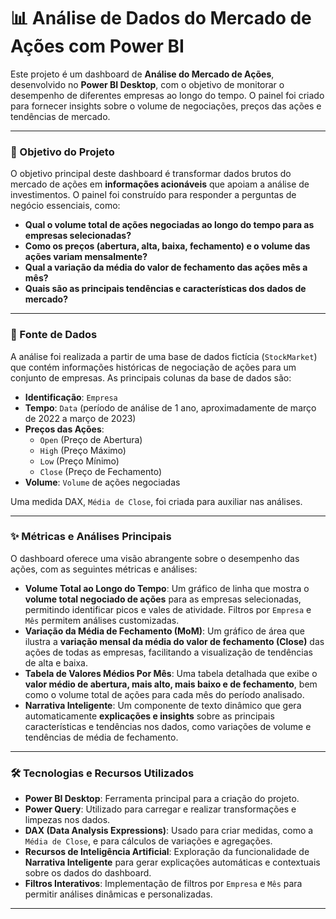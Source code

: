 # 📊 Análise de Dados do Mercado de Ações com Power BI

Este projeto é um dashboard de **Análise do Mercado de Ações**, desenvolvido no **Power BI Desktop**, com o objetivo de monitorar o desempenho de diferentes empresas ao longo do tempo. O painel foi criado para fornecer insights sobre o volume de negociações, preços das ações e tendências de mercado.

---

### 🎯 Objetivo do Projeto

O objetivo principal deste dashboard é transformar dados brutos do mercado de ações em **informações acionáveis** que apoiam a análise de investimentos. O painel foi construído para responder a perguntas de negócio essenciais, como:

* **Qual o volume total de ações negociadas ao longo do tempo para as empresas selecionadas?**
* **Como os preços (abertura, alta, baixa, fechamento) e o volume das ações variam mensalmente?**
* **Qual a variação da média do valor de fechamento das ações mês a mês?**
* **Quais são as principais tendências e características dos dados de mercado?**

---

### 💾 Fonte de Dados

A análise foi realizada a partir de uma base de dados fictícia (`StockMarket`) que contém informações históricas de negociação de ações para um conjunto de empresas. As principais colunas da base de dados são:

* **Identificação**: `Empresa`
* **Tempo**: `Data` (período de análise de 1 ano, aproximadamente de março de 2022 a março de 2023)
* **Preços das Ações**:
    * `Open` (Preço de Abertura)
    * `High` (Preço Máximo)
    * `Low` (Preço Mínimo)
    * `Close` (Preço de Fechamento)
* **Volume**: `Volume` de ações negociadas

Uma medida DAX, `Média de Close`, foi criada para auxiliar nas análises.

---

### ✨ Métricas e Análises Principais

O dashboard oferece uma visão abrangente sobre o desempenho das ações, com as seguintes métricas e análises:

* **Volume Total ao Longo do Tempo**: Um gráfico de linha que mostra o **volume total negociado de ações** para as empresas selecionadas, permitindo identificar picos e vales de atividade. Filtros por `Empresa` e `Mês` permitem análises customizadas.
* **Variação da Média de Fechamento (MoM)**: Um gráfico de área que ilustra a **variação mensal da média do valor de fechamento (Close)** das ações de todas as empresas, facilitando a visualização de tendências de alta e baixa.
* **Tabela de Valores Médios Por Mês**: Uma tabela detalhada que exibe o **valor médio de abertura, mais alto, mais baixo e de fechamento**, bem como o volume total de ações para cada mês do período analisado.
* **Narrativa Inteligente**: Um componente de texto dinâmico que gera automaticamente **explicações e insights** sobre as principais características e tendências nos dados, como variações de volume e tendências de média de fechamento.

---

### 🛠️ Tecnologias e Recursos Utilizados

* **Power BI Desktop**: Ferramenta principal para a criação do projeto.
* **Power Query**: Utilizado para carregar e realizar transformações e limpezas nos dados.
* **DAX (Data Analysis Expressions)**: Usado para criar medidas, como a `Média de Close`, e para cálculos de variações e agregações.
* **Recursos de Inteligência Artificial**: Exploração da funcionalidade de **Narrativa Inteligente** para gerar explicações automáticas e contextuais sobre os dados do dashboard.
* **Filtros Interativos**: Implementação de filtros por `Empresa` e `Mês` para permitir análises dinâmicas e personalizadas.

---